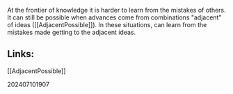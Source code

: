 
At the frontier of knowledge it is harder to learn from the mistakes of others. It can still be possible when advances come from combinations "adjacent" of ideas ([[AdjacentPossible]]).  In these situations, can learn from the mistakes made getting to the adjacent ideas.



## Links: 
[[AdjacentPossible]]


202407101907
